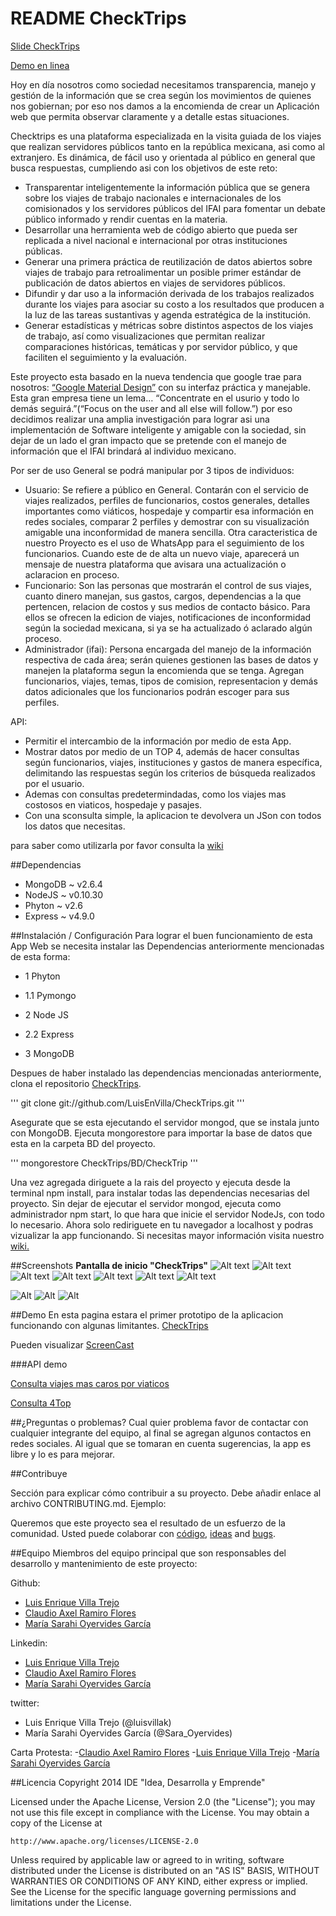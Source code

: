 
README CheckTrips
============

[Slide CheckTrips](http://slides.com/luisenriquevilla/checktrips)

[Demo en linea](http://checktrips.jit.su)

Hoy en día nosotros como sociedad necesitamos transparencia, manejo y gestión de la información que se crea según los movimientos de quienes nos gobiernan; por eso nos damos a la encomienda de crear un Aplicación web que permita observar claramente y a detalle estas situaciones.

Checktrips es una plataforma especializada en la visita guiada de los viajes que realizan servidores públicos tanto en la república mexicana, asi como al extranjero. Es dinámica, de fácil uso y  orientada al público en general que busca respuestas, cumpliendo asi con los objetivos de este reto:
- Transparentar inteligentemente la información pública que se genera sobre los viajes de trabajo nacionales e internacionales de los comisionados y los servidores públicos del IFAI para fomentar un debate público informado y rendir cuentas en la materia.
- Desarrollar una herramienta web de código abierto que pueda ser replicada a nivel nacional e internacional por otras instituciones públicas.
- Generar una primera práctica de reutilización de datos abiertos sobre viajes de trabajo para retroalimentar un posible primer estándar de publicación de datos abiertos en viajes de servidores públicos.
- Difundir y dar uso a la información derivada de los trabajos realizados durante los viajes para asociar su costo a los resultados que producen a la luz de las tareas sustantivas y agenda estratégica de la institución.
- Generar estadísticas y métricas sobre distintos aspectos de los viajes de trabajo, así como visualizaciones que permitan realizar comparaciones históricas, temáticas y por servidor público, y que faciliten el seguimiento y la evaluación.

Este proyecto esta basado en la nueva tendencia que google trae para nosotros: [“Google Material Design”]( http://www.google.com/design/spec/material-design/introduction.html#) con su interfaz práctica y manejable. Esta gran empresa tiene un lema… “Concentrate en el usurio y todo lo demás seguirá.”(“Focus on the user and all else will follow.”) por eso decidimos realizar una amplia investigación para lograr asi una implementación de Software inteligente y amigable con la sociedad, sin dejar de un lado el gran impacto que se pretende con el manejo de información que el IFAI brindará al individuo mexicano. 


Por ser de uso General se podrá manipular por 3 tipos de individuos:
- Usuario: Se refiere a público en General. Contarán con el servicio de viajes realizados, perfiles de funcionarios, costos generales, detalles importantes como viáticos, hospedaje y  compartir esa información en redes sociales, comparar 2 perfiles y demostrar con su visualización amigable una inconformidad de manera sencilla. Otra caracteristica de nuestro Proyecto es el uso de WhatsApp para el seguimiento de los funcionarios. Cuando este de de alta un nuevo viaje, aparecerá un mensaje de nuestra plataforma que avisara una actualización o aclaracion en proceso.
- Funcionario: Son las personas que mostrarán el control de sus viajes, cuanto dinero manejan, sus gastos, cargos, dependencias a la que pertencen, relacion de costos y sus medios de contacto básico. Para ellos se ofrecen la edicion de viajes, notificaciones de inconformidad según la sociedad mexicana, si ya se ha actualizado ó aclarado algún proceso.
- Administrador (ifai): Persona encargada del manejo de la información respectiva de cada área; serán quienes gestionen las bases de datos y manejen la plataforma segun la encomienda que se tenga. Agregan funcionarios, viajes, temas, tipos de comision, representacion y demás datos adicionales que los funcionarios podrán escoger para sus perfiles.

API:
- Permitir el intercambio de la información por medio de esta App.
- Mostrar datos por medio de un TOP 4, además de hacer consultas según funcionarios, viajes, instituciones y gastos de manera específica, delimitando las respuestas según los criterios de búsqueda realizados por el usuario.
- Ademas con consultas predetermindadas, como los viajes mas costosos en viaticos, hospedaje y pasajes.
- Con una sconsulta simple, la aplicacion te devolvera un JSon con todos los datos que necesitas.

para saber como utilizarla por favor consulta la [wiki](https://github.com/LuisEnVilla/CheckTrips/wiki/Introducci%C3%B3n:)

##Dependencias
- MongoDB ~ v2.6.4
- NodeJS ~ v0.10.30
- Phyton ~ v2.6
- Express ~ v4.9.0



##Instalación / Configuración 
Para lograr el buen funcionamiento de esta App Web se necesita instalar las Dependencias anteriormente mencionadas de esta forma:

- 1 Phyton
- 1.1 Pymongo

- 2 Node JS
- 2.2 Express

- 3 MongoDB

Despues de haber instalado las dependencias mencionadas anteriormente, clona el repositorio [CheckTrips](https://github.com/LuisEnVilla/CheckTrips.git).

'''
git clone git://github.com/LuisEnVilla/CheckTrips.git
'''

Asegurate que se esta ejecutando el servidor mongod, que se instala junto con MongoDB. Ejecuta mongorestore para importar la base de datos que esta en la carpeta BD del proyecto.

'''
mongorestore CheckTrips/BD/CheckTrip
'''

Una vez agregada diriguete a la rais del proyecto y ejecuta desde la terminal npm install, para instalar todas las dependencias necesarias del proyecto.
Sin dejar de ejecutar el servidor mongod, ejecuta como administrador npm start, lo que hara que inicie el servidor NodeJs, con todo lo necesario. 
Ahora solo rediriguete en tu navegador a localhost y podras vizualizar la app funcionando.
Si necesitas mayor información visita nuestro [wiki.](https://github.com/LuisEnVilla/CheckTrips/wiki/Instalaci%C3%B3n-de-Dependencias:)

##Screenshots
**Pantalla de inicio "CheckTrips"**
![Alt text](https://lh5.googleusercontent.com/eaxwuCJd_cI5XwZWUQM1PwzZMcJr78Ou8eTh03RwMTpOQWLBR4g9Oe6ISLZmouv328aSes8o11g=w1342-h533)
![Alt text](https://lh3.googleusercontent.com/Yu-8hHlgBTZYxB2nXRBDTGcQrxQZ-7qejkAwCJWuSSegIWSpCsiWn1EwVnOUlIE-b1j-mlU_jlU=w1342-h490)
![Alt text](https://lh5.googleusercontent.com/6W9qR1ESHTEC6OV79g5gIue8KHcGDcwnf3vA4tZ2BmSDgAiXSs2yy5yWf40SD7W7LqFMHYQehJ4=w1342-h490)
![Alt text](https://lh5.googleusercontent.com/BL2UQj6oyNZPbcVhdVu4HHTxOpOcPBFlkgaaWlnJbJmw_NaGzvIFAdfVc8HeCnrMvFExjifyAZw=w1342-h490)
![Alt text](https://lh6.googleusercontent.com/sMCVhCemXNLYXw4_W-GTLt1YiWvqf66ItD5DfGakELLZYR9RJ3wkzpEPDL_nAFOPb3MezY0YkqI=w649-h469)
![Alt text](https://lh5.googleusercontent.com/JCAHr60cJfi-n_jCYYdyQNh1lHMxiTqWkBO4uBhSFB-IQp9hwh4G6uV-eVH3xwc4jZEIK12cdSs=w1342-h490)
![Alt text](https://lh6.googleusercontent.com/slwTeEtFRzevIP4Eb1h1q2d99Yd8qbwoTdTqEnZO5Kl923nraPYEBDPWxrzIwZzFyB3koYaaKes=w1342-h560)

![Alt](https://lh5.googleusercontent.com/K3v4zwBrteC5o2FhS6vIf4eElq9F8E7cn-iiJKHTZINM1coEhfLcOq_vPvzyfwclGPdTbt4dqHk=w1342-h560)
![Alt](https://lh5.googleusercontent.com/9Uy6t5JzyGu_SJ59F5XiX5CIv7Z-lSWdToeg0ivYmaolSR_LOK2OOmQNDufqAf2caRdj0DapLQE=w1342-h560)
![Alt](https://lh4.googleusercontent.com/isZ_xBOa7R0o0ZeObw6X9pinc5r6pF6rpt-xvOA3M-SGgyw1hDyweTSWBTXTa6hHH0h4YF9XOGA=w1342-h560)



##Demo
En esta pagina estara el primer prototipo de la aplicacion funcionando con algunas limitantes. [CheckTrips](http://checktrips.jit.su)

Pueden visualizar [ScreenCast]( http://youtu.be/gL7IANu46Ps)

###API demo

[Consulta viajes mas caros por viaticos](http://checktrips.jit.su/api/viaje/maxViaticos/1)


[Consulta 4Top](http://checktrips.jit.su/api/top)

##¿Preguntas o problemas? 
Cual quier problema favor de contactar con cualquier integrante del equipo, al final se agregan algunos contactos en redes sociales. Al igual que se tomaran en cuenta sugerencias, la app es libre y lo es para mejorar.

##Contribuye


Sección para explicar cómo contribuir a su proyecto. Debe añadir enlace al archivo CONTRIBUTING.md. Ejemplo:

Queremos que este proyecto sea el resultado de un esfuerzo de la comunidad. Usted puede colaborar con [código](https://github.com/CodeandoMexico/repo-guidelines/pulls), [ideas](https://github.com/CodeandoMexico/repo-guidelines/issues) and [bugs](https://github.com/CodeandoMexico/repo-guidelines/issues).

##Equipo
Miembros del equipo principal que son responsables del desarrollo y mantenimiento de este proyecto:

Github: 
- [Luis Enrique Villa Trejo](https://github.com/LuisEnVilla)
- [Claudio Axel Ramiro Flores](https://github.com/AxelRamiro)
- [María Sarahi Oyervides García](https://github.com/SaraOyervides)

Linkedin:
- [Luis Enrique Villa Trejo](https://mx.linkedin.com/pub/luis-enrique-villa/82/328/7aa)
- [Claudio Axel Ramiro Flores](https://mx.linkedin.com/pub/axel-ramiro/a4/921/a2)
- [María Sarahi Oyervides García](https://mx.linkedin.com/pub/sara-oyervides/a5/602/716/)
 
twitter:
- Luis Enrique Villa Trejo (@luisvillak)
- María Sarahi Oyervides García (@Sara_Oyervides)


Carta Protesta:
-[Claudio Axel Ramiro Flores](https://drive.google.com/file/d/0B8ggoF5KLg2bVG52OXQzckhEN2M/view?usp=sharing)
-[Luis Enrique Villa Trejo](https://drive.google.com/file/d/0B8ggoF5KLg2bd0V4LWNHWEFLaWM/view?usp=sharing)
-[María Sarahi Oyervides García](https://drive.google.com/file/d/0B8ggoF5KLg2bLTI1WDR5WWw0NEU/view?usp=sharing)


##Licencia
Copyright 2014 IDE "Idea, Desarrolla y Emprende"

Licensed under the Apache License, Version 2.0 (the "License");
you may not use this file except in compliance with the License.
You may obtain a copy of the License at

    http://www.apache.org/licenses/LICENSE-2.0

Unless required by applicable law or agreed to in writing, software
distributed under the License is distributed on an "AS IS" BASIS,
WITHOUT WARRANTIES OR CONDITIONS OF ANY KIND, either express or implied.
See the License for the specific language governing permissions and
limitations under the License.

